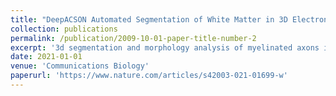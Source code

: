 ```yaml
---
title: "DeepACSON Automated Segmentation of White Matter in 3D Electron Microscopy"
collection: publications
permalink: /publication/2009-10-01-paper-title-number-2
excerpt: '3d segmentation and morphology analysis of myelinated axons in white matter'
date: 2021-01-01
venue: 'Communications Biology'
paperurl: 'https://www.nature.com/articles/s42003-021-01699-w'
---
```

